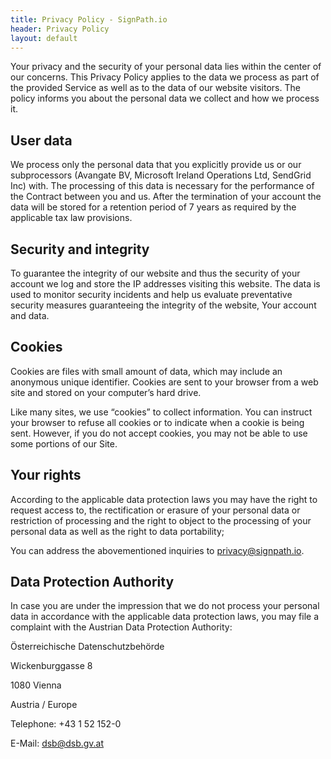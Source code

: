 ```yaml
---
title: Privacy Policy - SignPath.io
header: Privacy Policy
layout: default
---
```


Your privacy and the security of your personal data lies within the center of our concerns. This Privacy Policy applies to the data we process as part of the provided Service as well as to the data of our website visitors. The policy informs you about the personal data we collect and how we process it.

## User data
We process only the personal data that you explicitly provide us or our subprocessors (Avangate BV, Microsoft Ireland Operations Ltd, SendGrid Inc) with. The processing of this data is necessary for the performance of the Contract between you and us. After the termination of your account the data will be stored for a retention period of 7 years as required by the applicable tax law provisions.

## Security and integrity
To guarantee the integrity of our website and thus the security of your account we log and store the IP addresses visiting this website. The data is used to monitor security incidents and help us evaluate preventative security measures guaranteeing the integrity of the website, Your account and data.

## Cookies
Cookies are files with small amount of data, which may include an anonymous unique identifier. Cookies are sent to your browser from a web site and stored on your computer’s hard drive.

Like many sites, we use “cookies” to collect information. You can instruct your browser to refuse all cookies or to indicate when a cookie is being sent. However, if you do not accept cookies, you may not be able to use some portions of our Site.

## Your rights
According to the applicable data protection laws you may have the right to request access to, the rectification or erasure of your personal data or restriction of processing and the right to object to the processing of your personal data as well as the right to data portability;

You can address the abovementioned inquiries to privacy@signpath.io.

## Data Protection Authority
In case you are under the impression that we do not process your personal data in accordance with the applicable data protection laws, you may file a complaint with the Austrian Data Protection Authority:

Österreichische Datenschutzbehörde

Wickenburggasse 8

1080 Vienna

Austria / Europe

Telephone: +43 1 52 152-0

E-Mail: dsb@dsb.gv.at